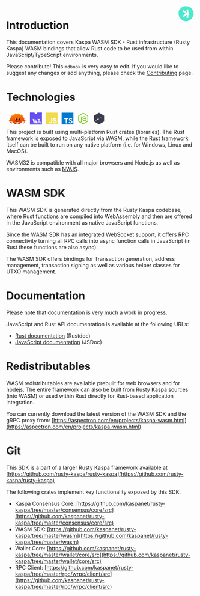 <img align="right" alt="Rust" height="40px" style="margin: 5px;" src="images/kaspa.svg" />

# Introduction


This documentation covers Kaspa WASM SDK - Rust infrastructure (Rusty Kaspa) WASM bindings that allow Rust code to be used from within JavaScript/TypeScript environments.

Please contribute! This `mdbook` is very easy to edit. If you would like to suggest any changes or add anything, please check the [Contributing](./contributing.md) page.


# Technologies 

<img align="left" alt="Rust" height="32px" style="margin: 5px;" src="images/ferris.svg" />
<img align="left" alt="WASM" height="32px" style="margin: 5px;" src="images/wasm.svg" />
<img align="left" alt="JavaScript" height="32px" style="margin: 5px;" src="images/javascript.svg" />
<img align="left" alt="TypeScript" height="32px" style="margin: 5px;" src="images/typescript.svg" />
<img align="left" alt="NodeJS" height="32px" style="margin: 5px;" src="images/nodejs.svg" />
<img align="left" alt="NWJS" height="32px" style="margin: 5px;" src="images/nwjs.svg" />

<br/>&nbsp;<br/>

This project is built using multi-platform Rust crates (libraries). The Rust framework is exposed to JavaScript via WASM, while the Rust framework itself can be built to run on any native platform (i.e. for Windows, Linux and MacOS).

WASM32 is compatible with all major browsers and Node.js as well as environments such as [NWJS](https://nwjs.io).


# WASM SDK

This WASM SDK is generated directly from the Rusty Kaspa codebase, where Rust functions are compiled
into WebAssembly and then are offered in the JavaScript environment as native JavaScript functions.

Since the WASM SDK has an integrated WebSocket support, it offers RPC connectivity
turning all RPC calls into async function calls in JavaScript (in Rust these functions are also async).

The WASM SDK offers bindings for Transaction generation, address management, transaction signing as 
well as various helper classes for UTXO management.

# Documentation

Please note that documentation is very much a work in progress.

JavaScript and Rust API documentation is available at the following URLs:

* [Rust documentation](https://docs.rs/kaspa-wasm/latest/kaspa_wasm/) (Rustdoc)
* [JavaScript documentation](https://aspectron.com/docs/kaspa-wasm/) (JSDoc)


# Redistributables

WASM redistributables are available prebuilt for web browsers and for nodejs. The entire framework can also be built from Rusty Kaspa sources (into WASM) or used within Rust directly for Rust-based application integration.

You can currently download the latest version of the WASM SDK and the gRPC proxy from:
[https://aspectron.com/en/projects/kaspa-wasm.html](https://aspectron.com/en/projects/kaspa-wasm.html)

# Git

This SDK is a part of a larger Rusty Kaspa framework available at [https://github.com/rusty-kaspa/rusty-kaspa](https://github.com/rusty-kaspa/rusty-kaspa)

The following crates implement key functionality exposed by this SDK:

* Kaspa Consensus Core: [https://github.com/kaspanet/rusty-kaspa/tree/master/consensus/core/src](https://github.com/kaspanet/rusty-kaspa/tree/master/consensus/core/src)
* WASM SDK: [https://github.com/kaspanet/rusty-kaspa/tree/master/wasm](https://github.com/kaspanet/rusty-kaspa/tree/master/wasm)
* Wallet Core: [https://github.com/kaspanet/rusty-kaspa/tree/master/wallet/core/src](https://github.com/kaspanet/rusty-kaspa/tree/master/wallet/core/src)
* RPC Client: [https://github.com/kaspanet/rusty-kaspa/tree/master/rpc/wrpc/client/src](https://github.com/kaspanet/rusty-kaspa/tree/master/rpc/wrpc/client/src)
